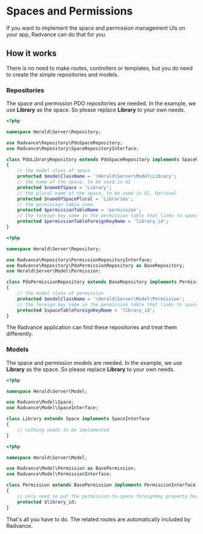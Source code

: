 # Spaces and Permissions

If you want to implement the space and permission management UIs on your app, Radvance can do that for you.

## How it works
There is no need to make routes, controllers or templates, but you do need to create the simple repositories and models.

### Repositories
The space and permission PDO repositories are needed. In the example, we use __Library__ as the space. So please replace __Library__ to your own needs.
```php
<?php

namespace Herald\Server\Repository;

use Radvance\Repository\PdoSpaceRepository;
use Radvance\Repository\SpaceRepositoryInterface;

class PdoLibraryRepository extends PdoSpaceRepository implements SpaceRepositoryInterface
{
    // the model class of space
    protected $modelClassName = '\Herald\Server\Model\Library';
    // the name of the space, to be used in UI
    protected $nameOfSpace = 'Library';
    // the plural name of the space, to be used in UI. Optional
    protected $nameOfSpacePlural = 'Libraries';
    // the permission table name.
    protected $permissionTableName = 'permission';
    // the foreign key name in the permission table that links to space
    protected $permissionTableForeignKeyName = 'library_id';
}

```
```php
<?php

namespace Herald\Server\Repository;

use Radvance\Repository\PermissionRepositoryInterface;
use Radvance\Repository\PdoPermissionRepository as BaseRepository;
use Herald\Server\Model\Permission;

class PdoPermissionRepository extends BaseRepository implements PermissionRepositoryInterface
{
    // the model class of permission
    protected $modelClassName = '\Herald\Server\Model\Permission';
    // the foreign key name in the permission table that links to space
    protected $spaceTableForeignKeyName = 'library_id';
}

```
The Radvance application can find these repositories and treat them differently.

### Models
The space and permission models are needed. In the example, we use __Library__ as the space. So please replace __Library__ to your own needs.
```php
<?php

namespace Herald\Server\Model;

use Radvance\Model\Space;
use Radvance\Model\SpaceInterface;

class Library extends Space implements SpaceInterface
{
    // nothing needs to be implemented
}

```
```php
<?php

namespace Herald\Server\Model;

use Radvance\Model\Permission as BasePermission;
use Radvance\Model\PermissionInterface;

class Permission extends BasePermission implements PermissionInterface
{
    // only need to put the permission-to-space foreignkey property here, nothing else
    protected $library_id;
}

```
That's all you have to do. The related routes are automatically included by Radvance.
